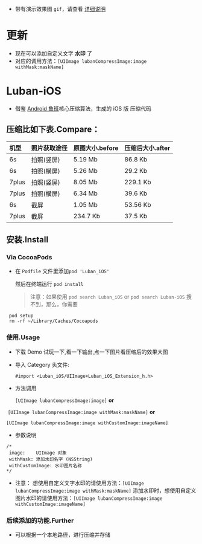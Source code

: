 - 带有演示效果图 `gif`，请查看 [详细说明](http://www.jianshu.com/p/7bb78eed7826)

# 更新
- 现在可以添加自定义文字 **水印** 了
- 对应的调用方法：`[UIImage lubanCompressImage:image withMask:maskName]`

# Luban-iOS
- 借鉴 [Android 鲁班](https://github.com/Curzibn/Luban)核心压缩算法，生成的 iOS 版 压缩代码

## 压缩比如下表.Compare：

| 机型  | 照片获取途径  | 原图大小.before | 压缩后大小.after |
|:------------- |:--------------- | :-------------| :------------- |
| 6s         | 拍照(竖屏)   | 5.19 Mb | 86.8 Kb
| 6s         | 拍照(横屏)   | 5.26 Mb | 29.2 Kb
| 7plus      | 拍照(竖屏)   | 8.05 Mb | 229.1 Kb
| 7plus      | 拍照(横屏)   | 6.34 Mb | 39.6 Kb
| 6s         | 截屏        | 1.05 Mb | 53.56 Kb
| 7plus      | 截屏        |234.7 Kb | 37.5 Kb

## 安装.Install

### Via CocoaPods
 - 在 `Podfile` 文件里添加`pod 'Luban_iOS'`

   然后在终端运行 `pod install`
   
   >注意：如果使用 `pod search Luban_iOS` or `pod search Luban-iOS` 搜不到，那么，你需要
  ```
   pod setup
   rm -rf ~/Library/Caches/Cocoapods
  ```

### 使用.Usage
- 下载 Demo 试玩一下,看一下输出,点一下图片看压缩后的效果大图
- 导入 Category 头文件:

  `#import <Luban_iOS/UIImage+Luban_iOS_Extension_h.h>`

- 方法调用 

  `[UIImage lubanCompressImage:image]` **or**
  
  `[UIImage lubanCompressImage:image withMask:maskName]` **or**
  
  `[UIImage lubanCompressImage:image withCustomImage:imageName]`

- 参数说明

 ```
/*
  image:    UIImage 对象
  withMask: 添加水印名字 (NSString)
  withCustomImage: 水印图片名称
*/
```
- 注意：
 想使用自定义文字水印的请使用方法：`[UIImage lubanCompressImage:image withMask:maskName]`
 添加水印时，想使用自定义图片水印的请使用方法：`[UIImage lubanCompressImage:image withCustomImage:imageName]` 

### 后续添加的功能.Further
 - 可以根据一个本地路径，进行压缩并存储
